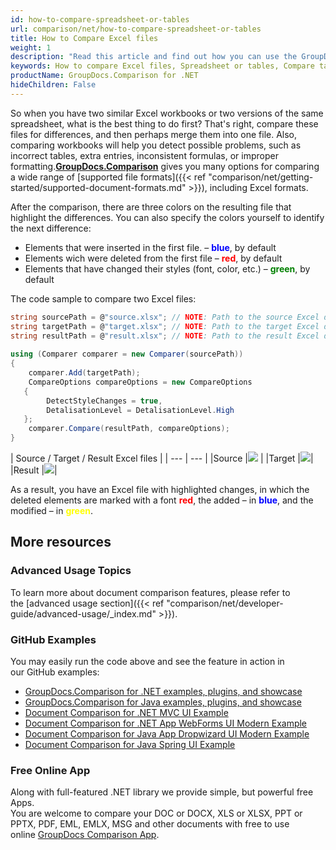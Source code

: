 ```yaml
---
id: how-to-compare-spreadsheet-or-tables
url: comparison/net/how-to-compare-spreadsheet-or-tables
title: How to Compare Excel files
weight: 1
description: "Read this article and find out how you can use the GroupDocs.Comparison for .NET to find differences in Excel files."
keywords: How to compare Excel files, Spreadsheet or tables, Compare tables, Compare Excel files
productName: GroupDocs.Comparison for .NET
hideChildren: False
---
```

So when you have two similar Excel workbooks or two versions of the same spreadsheet, what is the best thing to do first? That's right, compare these files for differences, and then perhaps merge them into one file. Also, comparing workbooks will help you detect possible problems, such as incorrect tables, extra entries, inconsistent formulas, or improper formatting.**[GroupDocs.Comparison](https://products.groupdocs.com/comparison/net)** gives you many options for comparing a wide range of [supported file formats]({{< ref "comparison/net/getting-started/supported-document-formats.md" >}}), including Excel formats.

After the comparison, there are three colors on the resulting file that highlight the differences. You can also specify the colors yourself to identify the next difference:

*   Elements that were inserted in the first file. – <font color="blue">**blue**</font>, by default
*   Elements wich were deleted from the first file – <font color="red">**red**</font>, by default
*   Elements that have changed their styles (font, color, etc.) – <font color="green">**green**</font>, by default

The code sample to compare two Excel files:

```csharp
string sourcePath = @"source.xlsx"; // NOTE: Path to the source Excel document 
string targetPath = @"target.xlsx"; // NOTE: Path to the target Excel document 
string resultPath = @"result.xlsx"; // NOTE: Path to the result Excel document       
            
using (Comparer comparer = new Comparer(sourcePath))
{
    comparer.Add(targetPath);
    CompareOptions compareOptions = new CompareOptions
   {
        DetectStyleChanges = true,
        DetalisationLevel = DetalisationLevel.High
   };
    comparer.Compare(resultPath, compareOptions);
}
```

|  Source / Target / Result Excel files |
| --- | --- |
|Source |![](comparison/net/images/how-to-compare-spreadsheet-or-tables-1.png) | 
|Target |![](comparison/net/images/how-to-compare-spreadsheet-or-tables-2.png)|
|Result |![](comparison/net/images/how-to-compare-spreadsheet-or-tables-3.png)|

As a result, you have an Excel file with highlighted changes, in which the deleted elements are marked with a font <font color="red">**red**</font>, the added – in <font color="blue">**blue**</font>, and the modified – in <font color="yellow">**green**</font>.

## More resources
### Advanced Usage Topics
To learn more about document comparison features, please refer to the [advanced usage section]({{< ref "comparison/net/developer-guide/advanced-usage/_index.md" >}}).

### GitHub Examples
You may easily run the code above and see the feature in action in our GitHub examples:
*   [GroupDocs.Comparison for .NET examples, plugins, and showcase](https://github.com/groupdocs-comparison/GroupDocs.Comparison-for-.NET)
*   [GroupDocs.Comparison for Java examples, plugins, and showcase](https://github.com/groupdocs-comparison/GroupDocs.Comparison-for-Java)
*   [Document Comparison for .NET MVC UI Example](https://github.com/groupdocs-comparison/GroupDocs.Comparison-for-.NET-MVC)
*   [Document Comparison for .NET App WebForms UI Modern Example](https://github.com/groupdocs-comparison/GroupDocs.Comparison-for-.NET-WebForms)
*   [Document Comparison for Java App Dropwizard UI Modern Example](https://github.com/groupdocs-comparison/GroupDocs.Comparison-for-Java-Dropwizard)
*   [Document Comparison for Java Spring UI Example](https://github.com/groupdocs-comparison/GroupDocs.Comparison-for-Java-Spring)
    
### Free Online App
Along with full-featured .NET library we provide simple, but powerful free Apps.  
You are welcome to compare your DOC or DOCX, XLS or XLSX, PPT or PPTX, PDF, EML, EMLX, MSG and other documents with free to use online [GroupDocs Comparison App](https://products.groupdocs.app/comparison).
